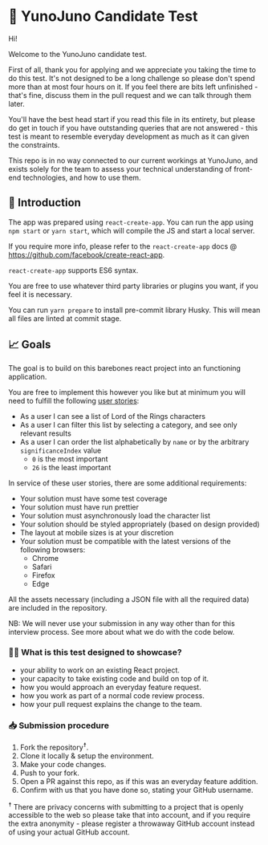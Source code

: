# 🥼 YunoJuno Candidate Test

Hi!

Welcome to the YunoJuno candidate test.

First of all, thank you for applying and we appreciate you taking the time to do this test. It's not designed to be a long challenge so please don't spend more than at most four hours on it. If you feel there are bits left unfinished - that's fine, discuss them in the pull request and we can talk through them later.

You'll have the best head start if you read this file in its entirety, but please do get in touch if you have outstanding queries that are not answered - this test is meant to resemble everyday development as much as it can given the constraints.

This repo is in no way connected to our current workings at YunoJuno, and exists solely for the team to assess your technical understanding of front-end technologies, and how to use them.

## 👋 Introduction

The app was prepared using `react-create-app`. You can run the app using `npm start` or `yarn start`, which will compile the JS and start a local server.

If you require more info, please refer to the `react-create-app` docs @ https://github.com/facebook/create-react-app.

`react-create-app` supports ES6 syntax.

You are free to use whatever third party libraries or plugins you want, if you feel it is necessary.

You can run `yarn prepare` to install pre-commit library Husky. This will mean all files are linted at commit stage.

## 📈 Goals

The goal is to build on this barebones react project into an functioning application.

You are free to implement this however you like but at minimum you will need to fulfill the following [user stories](https://en.wikipedia.org/wiki/User_story):

- As a user I can see a list of Lord of the Rings characters
- As a user I can filter this list by selecting a category, and see only relevant results
- As a user I can order the list alphabetically by `name` or by the arbitrary `significanceIndex` value
  - `0` is the most important
  - `26` is the least important

In service of these user stories, there are some additional requirements:

- Your solution must have some test coverage
- Your solution must have run prettier
- Your solution must asynchronously load the character list
- Your solution should be styled appropriately (based on design provided)
- The layout at mobile sizes is at your discretion
- Your solution must be compatible with the latest versions of the following browsers:
  - Chrome
  - Safari
  - Firefox
  - Edge

All the assets necessary (including a JSON file with all the required data) are included in the repository.

NB: We will never use your submission in any way other than for this interview process. See more about what we do with the code below.

### 👩‍💻 What is this test designed to showcase?

- your ability to work on an existing React project.
- your capacity to take existing code and build on top of it.
- how you would approach an everyday feature request.
- how you work as part of a normal code review process.
- how your pull request explains the change to the team.

### 📥 Submission procedure

1. Fork the repository<sup>☨</sup>.
1. Clone it locally & setup the environment.
1. Make your code changes.
1. Push to your fork.
1. Open a PR against this repo, as if this was an everyday feature addition.
1. Confirm with us that you have done so, stating your GitHub username.

<sup>☨</sup> There are privacy concerns with submitting to a project that is openly
accessible to the web so please take that into account, and if you require
the extra anonymity - please register a throwaway GitHub account instead of
using your actual GitHub account.
